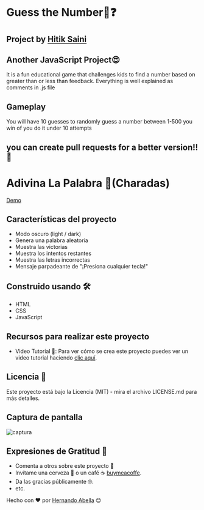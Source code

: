 # Guess the Number🔢❓
## Project by [Hitik Saini](https://hitik20.tech)

## Another JavaScript Project😍
It is a fun educational game that challenges kids to find a number based on greater than or less than feedback.
Everything is well explained as comments in .js file

## Gameplay
You will have 10 guesses to randomly guess a number between 1-500 you win of you do it under 10 attempts

## you can create pull requests for a better version!!🤔

# Adivina La Palabra 🔮(Charadas)



[Demo](https://hernandoabella.github.io/adivina-la-palabra/)

## Características del proyecto
- Modo oscuro (light / dark)
- Genera una palabra aleatoria
- Muestra las victorias
- Muestra los intentos restantes
- Muestra las letras incorrectas
- Mensaje parpadeante de "¡Presiona cualquier tecla!" 

## Construido usando 🛠️
- HTML
- CSS
- JavaScript

## Recursos para realizar este proyecto
- Video Tutorial 📼: Para ver cómo se crea este proyecto puedes ver un video tutorial haciendo [clic aquí](https://youtube.com/hernandoabella).

## Licencia 📄
Este proyecto está bajo la Licencia (MIT) - mira el archivo LICENSE.md para más detalles.

## Captura de pantalla
![captura](https://via.placeholder.com/468x300?text=App+Screenshot+Here)

## Expresiones de Gratitud 🎁
- Comenta a otros sobre este proyecto 📢
- Invítame una cerveza 🍺 o un café ☕ [buymeacoffe](https://buymeacoffee.com/hernandoabella).
- Da las gracias públicamente 🤓.
- etc.

Hecho con ❤️ por [Hernando Abella](https://github.com/hernandoabella) 😊